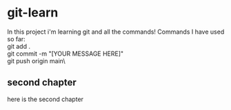 # git-learn
In this project i'm learning git and all the commands!
Commands I have used so far: \
git add .\
git commit -m "[YOUR MESSAGE HERE]"\
git push origin main\
## second chapter
here is the second chapter
